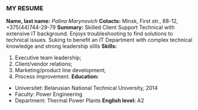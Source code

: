 ### MY RESUME

**Name, last name:**  *Palina Marynovich*
**Cotacts:** Minsk, First str., 88-12, +375(44)744-29-79
**Summary:** Skilled Client Support Technical with extensive IT background. Enjoys troubleshooting to find solutions to technical issues. Suking to benefit an IT Department with complex technical knowledge and strong leadership slills
**Skills:** 
1. Executive team leadership;
2. Client/vendor relations;
3. Marketing/product line development;
4. Process improvement.
**Education:**  
* Universitet: Belarusian National Technical University, 2014
* Faculty: Power Engineering
* Department: Thermal Power Plants
**English level:** A2